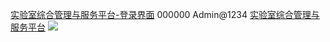 [实验室综合管理与服务平台-登录界面](https://mdsysgl.mdit.edu.cn/sysgl/)
000000
Admin@1234
[实验室综合管理与服务平台](https://mdsysgl.mdit.edu.cn/sysgl/index/login_toIndex)
![](Pasted%20image%2020241027222958.png)